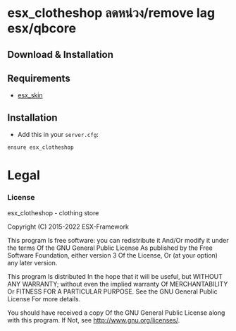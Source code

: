 # esx_clotheshop ลดหน่วง/remove lag esx/qbcore

## Download & Installation
## Requirements
- [esx_skin](https://github.com/esx-legacy/esx_skin)


## Installation
- Add this in your `server.cfg`:

```
ensure esx_clotheshop
```

# Legal
### License
esx_clotheshop - clothing store

Copyright (C) 2015-2022 ESX-Framework

This program Is free software: you can redistribute it And/Or modify it under the terms Of the GNU General Public License As published by the Free Software Foundation, either version 3 Of the License, Or (at your option) any later version.

This program Is distributed In the hope that it will be useful, but WITHOUT ANY WARRANTY; without even the implied warranty Of MERCHANTABILITY Or FITNESS FOR A PARTICULAR PURPOSE. See the GNU General Public License For more details.

You should have received a copy Of the GNU General Public License along with this program. If Not, see http://www.gnu.org/licenses/.
